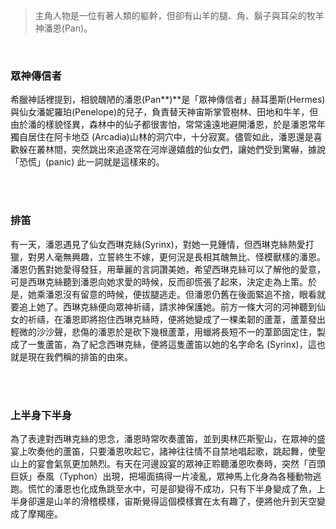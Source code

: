 > 主角人物是一位有著人類的軀幹，但卻有山羊的腿、角、鬍子與耳朵的牧羊神潘恩(Pan)。

<br />

### 眾神傳信者

希臘神話裡提到，相貌醜陋的潘恩(Pan**)**是「眾神傳信者」赫耳墨斯(Hermes)與仙女潘妮羅珀(Penelope)的兒子，負責替天神宙斯掌管樹林、田地和牛羊，但由於潘的樣貌怪異，森林中的仙子都很害怕，常常遠遠地避開潘恩，於是潘恩常年獨自居住在阿卡地亞 (Arcadia)山林的洞穴中，十分寂寞。儘管如此，潘恩還是喜歡躲在叢林間，突然跳出來追逐常在河岸邊嬉戲的仙女們，讓她們受到驚嚇，據說「恐慌」(panic) 此一詞就是這樣來的。

<br />

<br />

### 排笛

有一天，潘恩遇見了仙女西琳克絲(Syrinx)，對她一見鍾情，但西琳克絲熱愛打獵，對男人毫無興趣，立誓終生不嫁，更何況是長相其醜無比、怪模獸樣的潘恩。潘恩仍舊對她愛得發狂，用華麗的言詞讚美她，希望西琳克絲可以了解他的愛意，可是西琳克絲聽到潘恩向她求愛的時候，反而卻慌張了起來，決定走為上策。於是，她乘潘恩沒有留意的時候，便拔腿逃走。但潘恩仍舊在後面緊追不捨，眼看就要追上她了。西琳克絲便向眾神祈禱，請求神保護她。前方一條大河的河神聽到仙女的祈禱，在潘恩即將抱住西琳克絲時，便將她變成了一棵柔韌的蘆葦，蘆葦發出輕微的沙沙聲，悲傷的潘恩於是砍下幾根蘆葦，用蠟將長短不一的葦節固定住，製成了一隻蘆笛，為了紀念西琳克絲，便將這隻蘆笛以她的名字命名 (Syrinx)，這也就是現在我們稱的排笛的由來。


<br />

<br />

### 上半身下半身

為了表達對西琳克絲的思念，潘恩時常吹奏蘆笛，並到奧林匹斯聖山，在眾神的盛宴上吹奏他的蘆笛，只要潘恩吹起它，諸神往往情不自禁地唱起歌，跳起舞，使聖山上的宴會氣氛更加熱烈。有天在河邊設宴的眾神正聆聽潘恩吹奏時，突然「百頭巨妖」泰風（Typhon）出現，把場面搞得一片凌亂，眾神馬上化身為各種動物逃跑。慌忙的潘恩也化成魚跳至水中，可是卻變得不成功，只有下半身變成了魚，上半身卻還是山羊的滑稽模樣，宙斯覺得這個模樣實在太有趣了，便將他升到天空變成了摩羯座。